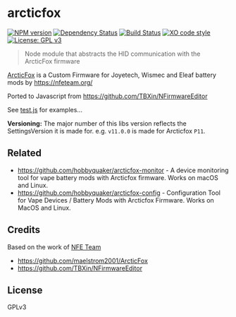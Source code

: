 # arcticfox

[![NPM version](https://badge.fury.io/js/arcticfox.svg)](http://badge.fury.io/js/arcticfox)
[![Dependency Status](https://img.shields.io/gemnasium/hobbyquaker/arcticfox.svg?maxAge=2592000)](https://gemnasium.com/github.com/hobbyquaker/arcticfox)
[![Build Status](https://travis-ci.org/hobbyquaker/arcticfox.svg?branch=master)](https://travis-ci.org/hobbyquaker/arcticfox)
[![XO code style](https://img.shields.io/badge/code_style-XO-5ed9c7.svg)](https://github.com/sindresorhus/xo)
[![License: GPL v3](https://img.shields.io/badge/License-GPL%20v3-blue.svg)](http://www.gnu.org/licenses/gpl-3.0)


> Node module that abstracts the HID communication with the ArcticFox firmware

[ArcticFox](https://github.com/maelstrom2001/ArcticFox) is a Custom Firmware for Joyetech, Wismec and Eleaf battery mods 
by https://nfeteam.org/

Ported to Javascript from https://github.com/TBXin/NFirmwareEditor

See [test.js](test.js) for examples...

__Versioning:__ The major number of this libs version reflects the SettingsVersion it is made for. e.g. `v11.0.0` is
made for Arcticfox `P11`.


## Related

* https://github.com/hobbyquaker/arcticfox-monitor - A device monitoring tool for vape battery mods with Arcticfox firmware. Works on macOS and Linux.
* https://github.com/hobbyquaker/arcticfox-config - Configuration Tool for Vape Devices / Battery Mods with Arcticfox 
Firmware. Works on MacOS and Linux.

## Credits

Based on the work of [NFE Team](https://nfeteam.org/)

* https://github.com/maelstrom2001/ArcticFox
* https://github.com/TBXin/NFirmwareEditor


## License

GPLv3
